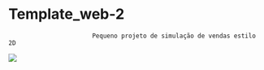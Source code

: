 # Template_web-2
                           Pequeno projeto de simulação de vendas estilo 2D

<img src='https://github.com/joaocarlopa/Template_web-2/blob/main/e-title.png'>
